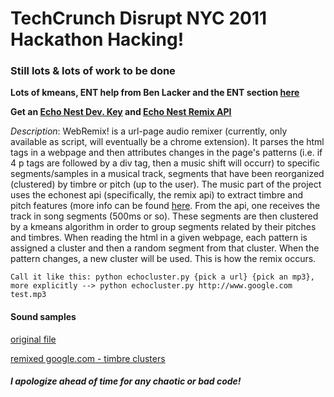 # TechCrunch Disrupt NYC 2011 Hackathon Hacking!
### Still lots & lots of work to be done
**Lots of kmeans, ENT help from Ben Lacker and the ENT section [here](http://web.cs.swarthmore.edu/~turnbull/Papers/Tingle_Autotag_MIR10.pdf)**

**Get an [Echo Nest Dev. Key](http://developer.echonest.com/docs/v4/) and [Echo Nest Remix API](http://code.google.com/p/echo-nest-remix/)**

*Description*:
WebRemix! is a url-page audio remixer (currently, only available as script, will eventually be a chrome extension). It parses the html tags in a webpage and then attributes changes in the page's patterns (i.e. if 4 p tags are followed by a div tag, then a music shift will occurr) to specific segments/samples in a musical track, segments that have been reorganized (clustered) by timbre or pitch (up to the user). The music part of the project uses the echonest api (specifically, the remix api) to extract timbre and pitch features (more info can be found [here](http://developer.echonest.com/docs/v4/_static/AnalyzeDocumentation_2.2.pdf). From the api, one receives the track in song segments (500ms or so). These segments are then clustered by a kmeans algorithm in order to group segments related by their pitches and timbres. When reading the html in a given webpage, each pattern is assigned a cluster and then a random segment from that cluster. When the pattern changes, a new cluster will be used. This is how the remix occurs. 

`Call it like this: python echocluster.py {pick a url} {pick an mp3}, more explicitly --> python echocluster.py http://www.google.com test.mp3`

#### Sound samples
[original file](http://dl.dropbox.com/u/13241544/canon.mp3)

[remixed google.com - timbre clusters](http://dl.dropbox.com/u/13241544/remix.wav)

##### I apologize ahead of time for any chaotic or bad code!


